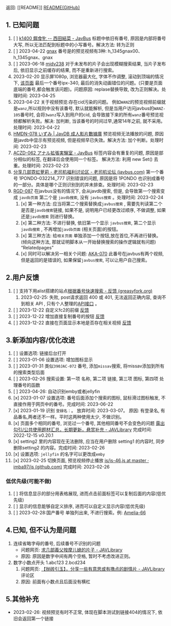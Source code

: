  返回: [[README]]    [README(GitHub)](https://github.com/qxinGitHub/searchAV#readme)  

## 1. 已知问题
1. [ ] [k1400 餌食牝 -- 西田結菜 - JavBus](https://www.javbus.com/K1400) 标题中依旧有番号, 原因是内部将番号大写, 所以无法匹配到标题中的小写番号。解决方法: 转为正则
7. [ ] 2023-04-22 [gnax](https://www.javbus.com/search/gnax&type=&parent=ce) 番号是的预览视频有3种: h_1345gnax00、h_1345gnax、gnax
8. [ ] 2023-06-18 [midv238](https://www.javbus.com/forum/forum.php?mod=viewthread&tid=106941&extra=page%3D1) 对于未发布的片子会出现模糊搜索结果, 当片子发布后, 依旧显示之前缓存的结果, 而不是重新进行搜索。
10. 2023-02-20  显示屏1080p, 浏览器最大化, 字体不作调整, 滚动到顶端的情况下,  [该页面](https://www.javlibrary.com/cn/publictopic.php?id=164720)  最后一个番号ipx-340, 最后的消失动画错位的问题。(只要是页面底端的番号,都会触发该问题)。问题原因: replase替换导致, 改为正则解决。处理时间: 2023-04-25
11. 2023-04-22 关于视频预览:存在cid污染的问题。 例如`WANZ`的预览视频前缀就是`wanz`,所以规则中没有该番号, 默认就能解析, 但是当用户访问javbus的`WANZ-105`番号时, 会将`3wanz`写入到用户的cid, 会导致接下来的所有`wanz`番号预览视频都解析失败。解决: 加判断, 当该番号的时间过早,通常14年之前, 就不采用。处理时间: 2023-04-22
12. [HMDN-078 いずみ | JavDB 成人影片數據庫](https://javdb.com/v/a44M4) 预览视频无法播放的问题, 原因是javdb中显示有预览视频, 但是视频早已失效。解决方法: 加个判断。处理时间: 2023-02-23  
13. [ACZD-062 アナル拡張実験室 - JavBus](https://www.javbus.com/ACZD-062) 标签内容会有重复的问题, 原因是部分相似的标签, 在翻译后会使用同一个标签。  解决方法: 利用 new Set() 去重。处理时间: 2023-02-23  
14. [分享几部霓虹萝莉 - 老司机福利讨论区 - 老司机论坛 (javbus.com)](https://www.javbus.com/forum/forum.php?mod=viewthread&tid=109333&extra=page%3D1) 第一个番号 1PONDO-032214_777 识别错误的问题, 原因是将 1PONDO 也识别成番号的一部分。具体是哪个正则识别到的并未排查。处理时间: 2023-02-23  
15. [RGD-087](https://www.javlibrary.com/cn/userposts.php?mode=&u=carenstrid&page=8) 在javbus没有的情况下, 会从javdb搜索, 但是, 会导致第一个搜索变成 `javdb页面` 第二个是 `javdb搜索`, 没有 `javbus搜索` 。处理时间: 2023-02-24
	1. [x] 第一种方法: 应当将第二个搜索替换成`javbus搜索` , 需要先判读第二个是否是`javdb搜索`链接, 如果不是, 说明用户已经更改过顺序, 不做调整, 如果还是`javdb搜索` 则进行替换。
	2. [x] 第二种方法: 不进行替换, 依旧第一个显示 `javbus搜索`, 第二个显示`javdb搜索` , 不再增加`javdb页面` (相关页面)的按钮。
	3. [x] 第三种方法: 给`相关页面` 单独添加一个按钮,放在首位,不再进行替换。(倾向这种方法, 那就证明脚本从一开始替换搜索的操作逻辑就有问题) “Relatedpages”
	4. [x] 同时可以解决另一相关个问题: [AKA-070](https://www.javbus.com/AKA-070_2020-04-24) 此番号在javbus有两个视频, 但是返回的是错误的, 如果保留`javbus搜索`, 可以让用户自己搜索。

## 2.用户反馈
1. [ ] 支持下用alist搭建的站点[根据番号快速搜索 - 反馈 (greasyfork.org)](https://greasyfork.org/zh-CN/scripts/423350-%E6%A0%B9%E6%8D%AE%E7%95%AA%E5%8F%B7%E5%BF%AB%E9%80%9F%E6%90%9C%E7%B4%A2/discussions/160849) 
	1. 2023-02-25: 失败, post请求返回 400 或 401, 无法返回正确内容, 查询不到相关 API , 只有个人整理的[API接口](https://zhuanlan.zhihu.com/p/587004798) 。
2. [ ] 2023-12-22 自定义fc2的前缀 [反馈](https://greasyfork.org/zh-CN/scripts/423350-%E6%A0%B9%E6%8D%AE%E7%95%AA%E5%8F%B7%E5%BF%AB%E9%80%9F%E6%90%9C%E7%B4%A2/discussions/153659) 
3. [ ] 2023-12-22 增加直接复制番号的按钮 [反馈](https://greasyfork.org/zh-CN/scripts/423350-%E6%A0%B9%E6%8D%AE%E7%95%AA%E5%8F%B7%E5%BF%AB%E9%80%9F%E6%90%9C%E7%B4%A2/discussions/202232) 
4. [ ] 2023-12-22 直接在页面显示本地是否存在相关视频 [ 反馈 ](https://greasyfork.org/zh-CN/scripts/423350-%E6%A0%B9%E6%8D%AE%E7%95%AA%E5%8F%B7%E5%BF%AB%E9%80%9F%E6%90%9C%E7%B4%A2/discussions/218449)  

## 3.新添加内容/优化改进
1. [ ] 设置选项: 链接后台打开
7. [ ] 2023-01-06 设置选项: 增加图标显示
10. [ ] 2023-01-31 类似`390JAC-072` 番号, 添加`missav`搜索, 将missav添加到所有的搜索类型后面  
12. [ ] 2023-02-26 搜索设置: 第一项 名称, 第二项 链接, 第三项 图标, 第四项 处理番号的函数
14. [ ] 2023-04-26: 自动识别emby或者jellyfin
8. [x] 2023-01-07 设置选项: 番号后面添加个搜索的图标, 鼠标滑过图标触发, 不直接作用于网页中的番号。完成时间: 2023-06-22
15. [x] 2023-01-19 识别 `登録名：`。 放弃时间: 2023-03-07。 原因: 有登录名, 有品番名,两者还不一样。平时这两种使用太少, 不做识别。
16. [x] 页面多个相同的番号, 浏览过一个番号, 其他相同番号不会变色的问题 [露出勾引/公共使用题材汇总，长期更新，悬赏补充 - JAVLibrary](https://www.javlibrary.com/cn/publictopic.php?id=122596) 完成时间: 2022-12-15 v0.20.1   
17. [x] setting2 里的内容现在无法删除, 应当在用户删除 setting1 的内容时, 同步删除setting2 的内容。完成时间: 2023-02-26
18. [x] 设置选项:  `jellyfin` 的名字可以更改成`emby` 
19. [x] 2023-02-25 切换页面, 预览视频停止播放 [js/js-46.js at master · imba97/js (github.com)](https://github.com/imba97/js/blob/master/code/js-46.js)  完成时间: 2023-02-26
### 低优先级(可能不做)
1. [ ] 将信息显示的部分用表格展现, 进而点击前面标签可以复制后面的内容(低优先级)
2. [ ] 显示的信息能够自定义排序,  进而可以自定义显示内容(低优先级)
13. [ ] 2023-02-28:国产番号 单独列出来, 不进行搜索。例:  [Amelia-66](https://www.javbus.com/forum/forum.php?mod=viewthread&tid=112403&extra=page%3D1)  
 
## 4.已知, 但不认为是问题
1. 连续省略字母的番号, 后续番号不识别的问题
	- 问题网页:   [求几部義父按摩儿媳的片子 - JAVLibrary](https://www.javlibrary.com/cn/publictopic.php?id=162213)
	-  原因: 原因是数字中间有两个空格, 暂时不考虑改进正则。
2. 数字小数点开头 1.abc123 2.bcd234
	1. 问题网页: [【抛砖引玉】，分享一些有意思或有撸点的剧情片 - JAVLibrary](https://www.javlibrary.com/cn/publictopic.php?id=129309)  评论区  
	2. 原因: 前面有小数点且后面没有横杠



## 5.其他补充
- 2023-02-26:  视频预览有时不正常, 体现在脚本测试到链接404的情况下, 依旧会返回第一个链接